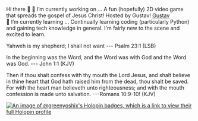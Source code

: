 Hi there 👋
🔭 I’m currently working on ...   A fun (hopefully) 2D video game that spreads the gospel of Jesus Christ! Hosted by Gustav!
[Gustav](https://github.com/GreenYoshiX/GreenYoshiX/assets/148284948/58218b51-5e7f-47ce-9670-71dde215bf19)      
🌱 I’m currently learning ...     Continually learning coding (particularly Python) and gaining tech knowledge in general. I'm fairly new to the scene and excited to learn.

Yahweh is my shepherd; I shall not want --- Psalm 23:1 (LSB)

In the beginning was the Word, and the Word was with God and the Word was God. --- John 1:1 (KJV)

Then if thou shalt confess with thy mouth the Lord Jesus, and shalt believe in thine heart that God hath raised him from the dead, thou shalt be saved. For with the heart man believeth unto righteousness; and with the mouth confession is made unto salvation. ---Romans 10:9-10! (KJV)

[![An image of @greenyoshix's Holopin badges, which is a link to view their full Holopin profile](https://holopin.me/greenyoshix)](https://holopin.io/@greenyoshix)
